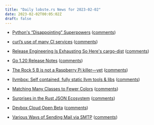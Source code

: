 ```yaml
---
title: "Daily lobste.rs News for 2023-02-02"
date: 2023-02-02T00:05:02Z
draft: false
---
```






- [Python's “Disappointing” Superpowers](https://lukeplant.me.uk/blog/posts/pythons-disappointing-superpowers/)
  ([comments](https://lobste.rs/s/9w7ylg/python_s_disappointing_superpowers))



- [curl’s use of many CI services](https://daniel.haxx.se/blog/2023/02/01/curls-use-of-many-ci-services/)
  ([comments](https://lobste.rs/s/yo3x4a/curl_s_use_many_ci_services))



- [Release Engineering Is Exhausting So Here's cargo-dist](https://blog.axo.dev/2023/02/cargo-dist)
  ([comments](https://lobste.rs/s/phumm1/release_engineering_is_exhausting_so))



- [Go 1.20 Release Notes](https://go.dev/doc/go1.20)
  ([comments](https://lobste.rs/s/ep9gah/go_1_20_release_notes))



- [The Rock 5 B is not a Raspberry Pi killer—yet](https://www.jeffgeerling.com/blog/2023/rock-5-b-not-raspberry-pi-killer-yet)
  ([comments](https://lobste.rs/s/fnv191/rock_5_b_is_not_raspberry_pi_killer_yet))



- [llvmbox: Self contained, fully static llvm tools & libs](https://github.com/rsms/llvmbox)
  ([comments](https://lobste.rs/s/yiu95m/llvmbox_self_contained_fully_static_llvm))



- [Matching Many Classes to Fewer Colors](https://nik.bo/colormatch)
  ([comments](https://lobste.rs/s/pbpfei/matching_many_classes_fewer_colors))



- [Surprises in the Rust JSON Ecosystem](https://ecton.dev/rust-json-ecosystem/)
  ([comments](https://lobste.rs/s/35edor/surprises_rust_json_ecosystem))



- [Devbox Cloud Open Beta](https://www.jetpack.io/devbox/docs/devbox_cloud/)
  ([comments](https://lobste.rs/s/tzqz4m/devbox_cloud_open_beta))



- [Various Ways of Sending Mail via SMTP](https://blog.bityard.net/articles/2023/January/various-ways-of-sending-mail-via-smtp)
  ([comments](https://lobste.rs/s/aiizbh/various_ways_sending_mail_via_smtp))


